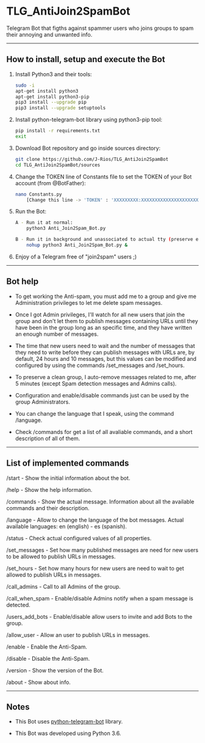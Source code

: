 # TLG_AntiJoin2SpamBot

Telegram Bot that figths against spammer users who joins groups to spam their annoying and unwanted info.

-------------------------------------------------------------------------------------------------------------------------

## How to install, setup and execute the Bot

1. Install Python3 and their tools:

    ```bash
    sudo -i
    apt-get install python3
    apt-get install python3-pip
    pip3 install --upgrade pip
    pip3 install --upgrade setuptools
    ```

2. Install python-telegram-bot library using python3-pip tool:

    ```bash
    pip install -r requirements.txt
    exit
    ```

3. Download Bot repository and go inside sources directory:

    ```bash
    git clone https://github.com/J-Rios/TLG_AntiJoin2SpamBot
    cd TLG_AntiJoin2SpamBot/sources
    ```

4. Change the TOKEN line of Constants file to set the TOKEN of your Bot account (from @BotFather):

    ```bash
    nano Constants.py
        [Change this line -> 'TOKEN' : 'XXXXXXXXX:XXXXXXXXXXXXXXXXXXXXXXXXXXXXXXXXXXX']
    ```

5. Run the Bot:

    ```bash
    A - Run it at normal:
        python3 Anti_Join2Spam_Bot.py

    B - Run it in background and unassociated to actual tty (preserve execution when terminal/console is closed):
        nohup python3 Anti_Join2Spam_Bot.py &
    ```

6. Enjoy of a Telegram free of "join2spam" users ;)

-------------------------------------------------------------------------------------------------------------------------

## Bot help

- To get working the Anti-spam, you must add me to a group and give me Administration privileges to let me delete spam messages.

- Once I got Admin privileges, I'll watch for all new users that join the group and don't let them to publish messages containing URLs until they have been in the group long as an specific time, and they have written an enough number of messages.

- The time that new users need to wait and the number of messages that they need to write before they can publish messages with URLs are, by default, 24 hours and 10 messages, but this values can be modified and configured by using the commands /set_messages and /set_hours.

- To preserve a clean group, I auto-remove messages related to me, after 5 minutes (except Spam detection messages and Admins calls).

- Configuration and enable/disable commands just can be used by the group Administrators.

- You can change the language that I speak, using the command /language.

- Check /commands for get a list of all avaliable commands, and a short description of all of them.

-------------------------------------------------------------------------------------------------------------------------

## List of implemented commands

/start - Show the initial information about the bot.

/help - Show the help information.

/commands - Show the actual message. Information about all the available commands and their description.

/language - Allow to change the language of the bot messages. Actual available languages: en (english) - es (spanish).

/status - Check actual configured values of all properties.

/set_messages - Set how many published messages are need for new users to be allowed to publish URLs in messages.

/set_hours - Set how many hours for new users are need to wait to get allowed to publish URLs in messages.

/call_admins - Call to all Admins of the group.

/call_when_spam - Enable/disable Admins notify when a spam message is detected.

/users_add_bots - Enable/disable allow users to invite and add Bots to the group.

/allow_user - Allow an user to publish URLs in messages.

/enable - Enable the Anti-Spam.

/disable - Disable the Anti-Spam.

/version - Show the version of the Bot.

/about - Show about info.

-------------------------------------------------------------------------------------------------------------------------

## Notes

- This Bot uses [python-telegram-bot](https://github.com/python-telegram-bot/python-telegram-bot) library.

- This Bot was developed using Python 3.6.
